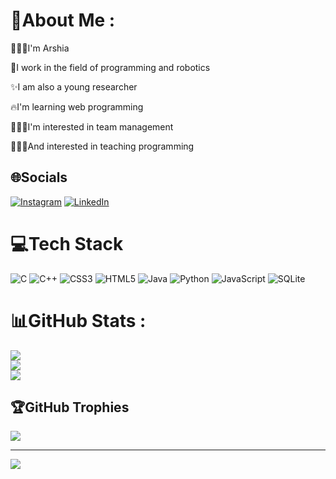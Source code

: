 # 💫About Me :
🧑🏻‍🦱I'm Arshia

🤖I work in the field of programming and robotics

✨I am also a young researcher

🔥I'm learning web programming

🧑🏻‍💼I'm interested in team management

🧑🏻‍🏫And interested in teaching programming


## 🌐Socials
[![Instagram](https://img.shields.io/badge/Instagram-%23E4405F.svg?logo=Instagram&logoColor=white)](https://instagram.com/arshiajannatmakan.ajm) [![LinkedIn](https://img.shields.io/badge/LinkedIn-%230077B5.svg?logo=linkedin&logoColor=white)](https://linkedin.com/in/arshia-jannat-makan) 

# 💻Tech Stack
![C](https://img.shields.io/badge/c-%2300599C.svg?style=for-the-badge&logo=c&logoColor=white) ![C++](https://img.shields.io/badge/c++-%2300599C.svg?style=for-the-badge&logo=c%2B%2B&logoColor=white) ![CSS3](https://img.shields.io/badge/css3-%231572B6.svg?style=for-the-badge&logo=css3&logoColor=white) ![HTML5](https://img.shields.io/badge/html5-%23E34F26.svg?style=for-the-badge&logo=html5&logoColor=white) ![Java](https://img.shields.io/badge/java-%23ED8B00.svg?style=for-the-badge&logo=java&logoColor=white) ![Python](https://img.shields.io/badge/python-3670A0?style=for-the-badge&logo=python&logoColor=ffdd54) ![JavaScript](https://img.shields.io/badge/javascript-%23323330.svg?style=for-the-badge&logo=javascript&logoColor=%23F7DF1E) ![SQLite](https://img.shields.io/badge/sqlite-%2307405e.svg?style=for-the-badge&logo=sqlite&logoColor=white)
# 📊GitHub Stats :
![](https://github-readme-stats.vercel.app/api?username=Arshia-jm&theme=gotham&hide_border=true&include_all_commits=true&count_private=false)<br/>
![](https://github-readme-streak-stats.herokuapp.com/?user=Arshia-jm&theme=gotham&hide_border=true)<br/>
![](https://github-readme-stats.vercel.app/api/top-langs/?username=Arshia-jm&theme=gotham&hide_border=true&include_all_commits=true&count_private=false&layout=compact)

## 🏆GitHub Trophies
![](https://github-profile-trophy.vercel.app/?username=Arshia-jm&theme=radical&no-frame=false&no-bg=false&margin-w=4)

---
[![](https://visitcount.itsvg.in/api?id=Arshia-jm&icon=1&color=0)](https://visitcount.itsvg.in)
